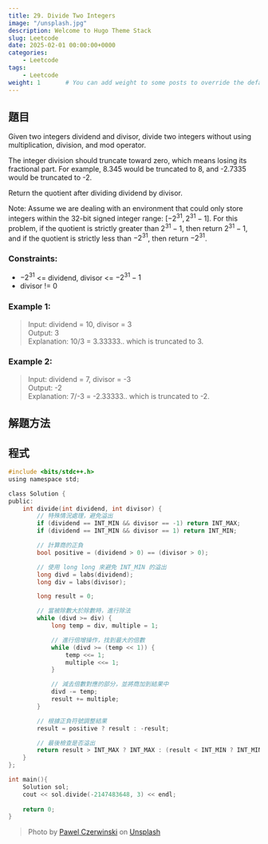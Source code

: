 ```yaml
---
title: 29. Divide Two Integers
image: "/unsplash.jpg"
description: Welcome to Hugo Theme Stack
slug: Leetcode
date: 2025-02-01 00:00:00+0000
categories:
    - Leetcode
tags:
    - Leetcode
weight: 1       # You can add weight to some posts to override the default sorting (date descending)
---
```


## 題目
Given two integers dividend and divisor, divide two integers without using multiplication, division, and mod operator.

The integer division should truncate toward zero, which means losing its fractional part. For example, 8.345 would be truncated to 8, and -2.7335 would be truncated to -2.

Return the quotient after dividing dividend by divisor.

Note: Assume we are dealing with an environment that could only store integers within the 32-bit signed integer range: $[−2^{31}, 2^{31} − 1]$. For this problem, if the quotient is strictly greater than $2^{31} - 1$, then return $2^{31} - 1$, and if the quotient is strictly less than $-2^{31}$, then return $-2^{31}$.

### Constraints:
* $-2^{31}$ <= dividend, divisor <= $-2^{31}-1$
* divisor != 0

### Example 1:
>Input: dividend = 10, divisor = 3  
Output: 3  
Explanation: 10/3 = 3.33333.. which is truncated to 3.
### Example 2:
>Input: dividend = 7, divisor = -3  
Output: -2  
Explanation: 7/-3 = -2.33333.. which is truncated to -2.

## 解題方法

## 程式

``` C
#include <bits/stdc++.h>
using namespace std;

class Solution {
public:
    int divide(int dividend, int divisor) {
        // 特殊情況處理，避免溢出
        if (dividend == INT_MIN && divisor == -1) return INT_MAX;
        if (dividend == INT_MIN && divisor == 1) return INT_MIN;

        // 計算商的正負
        bool positive = (dividend > 0) == (divisor > 0);

        // 使用 long long 來避免 INT_MIN 的溢出
        long divd = labs(dividend);
        long div = labs(divisor);

        long result = 0;

        // 當被除數大於除數時，進行除法
        while (divd >= div) {
            long temp = div, multiple = 1;

            // 進行倍增操作，找到最大的倍數
            while (divd >= (temp << 1)) {
                temp <<= 1;
                multiple <<= 1;
            }

            // 減去倍數對應的部分，並將商加到結果中
            divd -= temp;
            result += multiple;
        }

        // 根據正負符號調整結果
        result = positive ? result : -result;

        // 最後檢查是否溢出
        return result > INT_MAX ? INT_MAX : (result < INT_MIN ? INT_MIN : result);
    }
};

int main(){
    Solution sol;
    cout << sol.divide(-2147483648, 3) << endl;
    
    return 0;
}
```
<!-- > 臺師大邱美虹：「我希望用新興科技找到學生在學習科學知識時的難點，改善科學學習時的困境。而其中的一步，就是用辨識微表情的AI系統，找出學生面對非預期的科學現象和多重表徵的解釋所出現的某些特定微表情時所代表的意義，以瞭解學生面對這些情況時的反應與效益，以便設計有意義的學習和教學策略。」  
> [文章報導](<https://humanityisland.nccu.edu.tw/qiumeihong_a/>)


## 參考內容
淺談為表情心理學：https://www.thenewslens.com/article/128732 -->

> Photo by [Pawel Czerwinski](https://unsplash.com/@pawel_czerwinski) on [Unsplash](https://unsplash.com/)